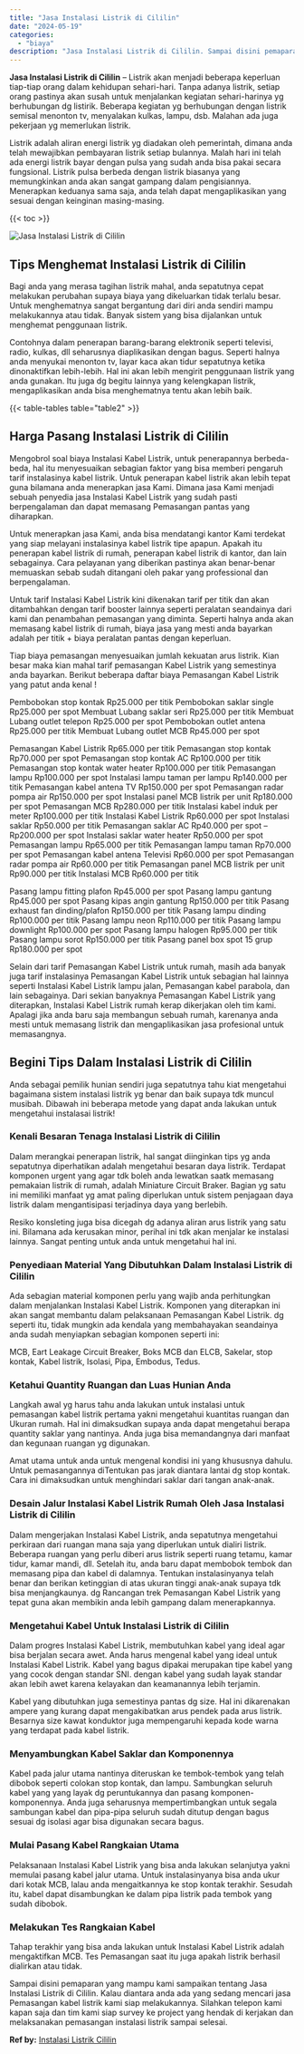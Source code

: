 ```yaml
---
title: "Jasa Instalasi Listrik di Cililin"
date: "2024-05-19"
categories: 
  - "biaya"
description: "Jasa Instalasi Listrik di Cililin. Sampai disini pemaparan yang mampu kami sampaikan tentang Jasa Instalasi Listrik di Cililin. Kalau diantara anda ada yang..."
---
```


**Jasa Instalasi Listrik di Cililin** – Listrik akan menjadi beberapa keperluan tiap-tiap orang dalam kehidupan sehari-hari. Tanpa adanya listrik, setiap orang pastinya akan susah untuk menjalankan kegiatan sehari-harinya yg berhubungan dg listirik. Beberapa kegiatan yg berhubungan dengan listrik semisal menonton tv, menyalakan kulkas, lampu, dsb. Malahan ada juga pekerjaan yg memerlukan listrik.

Listrik adalah aliran energi listrik yg diadakan oleh pemerintah, dimana anda telah mewajibkan pembayaran listrik setiap bulannya. Malah hari ini telah ada energi listrik bayar dengan pulsa yang sudah anda bisa pakai secara fungsional. Listrik pulsa berbeda dengan listrik biasanya yang memungkinkan anda akan sangat gampang dalam pengisiannya. Menerapkan keduanya sama saja, anda telah dapat mengaplikasikan yang sesuai dengan keinginan masing-masing.

{{< toc >}}

![Jasa Instalasi Listrik di Cililin](/images/instalasi-listrik-murah04.png)

## Tips Menghemat Instalasi Listrik di Cililin

Bagi anda yang merasa tagihan listrik mahal, anda sepatutnya cepat melakukan perubahan supaya biaya yang dikeluarkan tidak terlalu besar. Untuk menghematnya sangat bergantung dari diri anda sendiri mampu melakukannya atau tidak. Banyak sistem yang bisa dijalankan untuk menghemat penggunaan listrik.

Contohnya dalam penerapan barang-barang elektronik seperti televisi, radio, kulkas, dll seharusnya diaplikasikan dengan bagus. Seperti halnya anda menyukai menonton tv, layar kaca akan tidur sepatutnya ketika dinonaktifkan lebih-lebih. Hal ini akan lebih mengirit penggunaan listrik yang anda gunakan. Itu juga dg begitu lainnya yang kelengkapan listrik, mengaplikasikan anda bisa menghematnya tentu akan lebih baik.

{{< table-tables table="table2" >}}

## Harga Pasang Instalasi Listrik di Cililin

Mengobrol soal biaya Instalasi Kabel Listrik, untuk penerapannya berbeda-beda, hal itu menyesuaikan sebagian faktor yang bisa memberi pengaruh tarif instalasinya kabel listrik. Untuk penerapan kabel listrik akan lebih tepat guna bilamana anda menerapkan jasa Kami. Dimana jasa Kami menjadi sebuah penyedia jasa Instalasi Kabel Listrik yang sudah pasti berpengalaman dan dapat memasang Pemasangan pantas yang diharapkan.

Untuk menerapkan jasa Kami, anda bisa mendatangi kantor Kami terdekat yang siap melayani instalasinya kabel listrik tipe apapun. Apakah itu penerapan kabel listrik di rumah, penerapan kabel listrik di kantor, dan lain sebagainya. Cara pelayanan yang diberikan pastinya akan benar-benar memuaskan sebab sudah ditangani oleh pakar yang professional dan berpengalaman.

Untuk tarif Instalasi Kabel Listrik kini dikenakan tarif per titik dan akan ditambahkan dengan tarif booster lainnya seperti peralatan seandainya dari kami dan penambahan pemasangan yang diminta. Seperti halnya anda akan memasang kabel listrik di rumah, biaya jasa yang mesti anda bayarkan adalah per titik + biaya peralatan pantas dengan keperluan.

Tiap biaya pemasangan menyesuaikan jumlah kekuatan arus listrik. Kian besar maka kian mahal tarif pemasangan Kabel Listrik yang semestinya anda bayarkan. Berikut beberapa daftar biaya Pemasangan Kabel Listrik yang patut anda kenal !

Pembobokan stop kontak Rp25.000 per titik Pembobokan saklar single Rp25.000 per spot Membuat Lubang saklar seri Rp25.000 per titik Membuat Lubang outlet telepon Rp25.000 per spot Pembobokan outlet antena Rp25.000 per titik Membuat Lubang outlet MCB Rp45.000 per spot

Pemasangan Kabel Listrik Rp65.000 per titik Pemasangan stop kontak Rp70.000 per spot Pemasangan stop kontak AC Rp100.000 per titik Pemasangan stop kontak water heater Rp100.000 per titik Pemasangan lampu Rp100.000 per spot Instalasi lampu taman per lampu Rp140.000 per titik Pemasangan kabel antena TV Rp150.000 per spot Pemasangan radar pompa air Rp150.000 per spot Instalasi panel MCB listrik per unit Rp180.000 per spot Pemasangan MCB Rp280.000 per titik Instalasi kabel induk per meter Rp100.000 per titik Instalasi Kabel Listrik Rp60.000 per spot Instalasi saklar Rp50.000 per titik Pemasangan saklar AC Rp40.000 per spot – Rp200.000 per spot Instalasi saklar water heater Rp50.000 per spot Pemasangan lampu Rp65.000 per titik Pemasangan lampu taman Rp70.000 per spot Pemasangan kabel antena Televisi Rp60.000 per spot Pemasangan radar pompa air Rp60.000 per titik Pemasangan panel MCB listrik per unit Rp90.000 per titik Instalasi MCB Rp60.000 per titik

Pasang lampu fitting plafon Rp45.000 per spot Pasang lampu gantung Rp45.000 per spot Pasang kipas angin gantung Rp150.000 per titik Pasang exhaust fan dinding/plafon Rp150.000 per titik Pasang lampu dinding Rp100.000 per titik Pasang lampu neon Rp110.000 per titik Pasang lampu downlight Rp100.000 per spot Pasang lampu halogen Rp95.000 per titik Pasang lampu sorot Rp150.000 per titik Pasang panel box spot 15 grup Rp180.000 per spot

Selain dari tarif Pemasangan Kabel Listrik untuk rumah, masih ada banyak juga tarif instalasinya Pemasangan Kabel Listrik untuk sebagian hal lainnya seperti Instalasi Kabel Listrik lampu jalan, Pemasangan kabel parabola, dan lain sebagainya. Dari sekian banyaknya Pemasangan Kabel Listrik yang diterapkan, Instalasi Kabel Listrik rumah kerap dikerjakan oleh tim kami. Apalagi jika anda baru saja membangun sebuah rumah, karenanya anda mesti untuk memasang listrik dan mengaplikasikan jasa profesional untuk memasangnya.

## Begini Tips Dalam Instalasi Listrik di Cililin


Anda sebagai pemilik hunian sendiri juga sepatutnya tahu kiat mengetahui bagaimana sistem instalasi listrik yg benar dan baik supaya tdk muncul musibah. Dibawah ini beberapa metode yang dapat anda lakukan untuk mengetahui instalasai listrik!

### Kenali Besaran Tenaga Instalasi Listrik di Cililin

Dalam merangkai penerapan listrik, hal sangat diinginkan tips yg anda sepatutnya diperhatikan adalah mengetahui besaran daya listrik. Terdapat komponen urgent yang agar tdk boleh anda lewatkan saatk memasang pemakaian listrik di rumah, adalah Miniature Circuit Braker. Bagian yg satu ini memiliki manfaat yg amat paling diperlukan untuk sistem penjagaan daya listrik dalam mengantisipasi terjadinya daya yang berlebih.

Resiko konsleting juga bisa dicegah dg adanya aliran arus listrik yang satu ini. Bilamana ada kerusakan minor, perihal ini tdk akan menjalar ke instalasi lainnya. Sangat penting untuk anda untuk mengetahui hal ini.

### Penyediaan Material Yang Dibutuhkan Dalam Instalasi Listrik di Cililin

Ada sebagian material komponen perlu yang wajib anda perhitungkan dalam menjalankan Instalasi Kabel Listrik. Komponen yang diterapkan ini akan sangat membantu dalam pelaksanaan Pemasangan Kabel Listrik. dg seperti itu, tidak mungkin ada kendala yang membahayakan seandainya anda sudah menyiapkan sebagian komponen seperti ini:

MCB, Eart Leakage Circuit Breaker, Boks MCB dan ELCB, Sakelar, stop kontak, Kabel listrik, Isolasi, Pipa, Embodus, Tedus.

### Ketahui Quantity Ruangan dan Luas Hunian Anda

Langkah awal yg harus tahu anda lakukan untuk instalasi untuk pemasangan kabel listrik pertama yakni mengetahui kuantitas ruangan dan Ukuran rumah. Hal ini dimaksudkan supaya anda dapat mengetahui berapa quantity saklar yang nantinya. Anda juga bisa memandangnya dari manfaat dan kegunaan ruangan yg digunakan.

Amat utama untuk anda untuk mengenal kondisi ini yang khususnya dahulu. Untuk pemasangannya diTentukan pas jarak diantara lantai dg stop kontak. Cara ini dimaksudkan untuk menghindari saklar dari tangan anak-anak.

### Desain Jalur Instalasi Kabel Listrik Rumah Oleh Jasa Instalasi Listrik di Cililin

Dalam mengerjakan Instalasi Kabel Listrik, anda sepatutnya mengetahui perkiraan dari ruangan mana saja yang diperlukan untuk dialiri listrik. Beberapa ruangan yang perlu diberi arus listrik seperti ruang tetamu, kamar tidur, kamar mandi, dll. Setelah itu, anda baru dapat membobok tembok dan memasang pipa dan kabel di dalamnya. Tentukan instalasinyanya telah benar dan berikan ketinggian di atas ukuran tinggi anak-anak supaya tdk bisa menjangkaunya. dg Rancangan trek Pemasangan Kabel Listrik yang tepat guna akan membikin anda lebih gampang dalam menerapkannya.

### Mengetahui Kabel Untuk Instalasi Listrik di Cililin

Dalam progres Instalasi Kabel Listrik, membutuhkan kabel yang ideal agar bisa berjalan secara awet. Anda harus mengenal kabel yang ideal untuk Instalasi Kabel Listrik. Kabel yang bagus dipakai merupakan tipe kabel yang yang cocok dengan standar SNI. dengan kabel yang sudah layak standar akan lebih awet karena kelayakan dan keamanannya lebih terjamin.

Kabel yang dibutuhkan juga semestinya pantas dg size. Hal ini dikarenakan ampere yang kurang dapat mengakibatkan arus pendek pada arus listrik. Besarnya size kawat konduktor juga mempengaruhi kepada kode warna yang terdapat pada kabel listrik.

### Menyambungkan Kabel Saklar dan Komponennya

Kabel pada jalur utama nantinya diteruskan ke tembok-tembok yang telah dibobok seperti colokan stop kontak, dan lampu. Sambungkan seluruh kabel yang yang layak dg peruntukannya dan pasang komponen-komponennya. Anda juga seharusnya mempertimbangkan untuk segala sambungan kabel dan pipa-pipa seluruh sudah ditutup dengan bagus sesuai dg isolasi agar bisa digunakan secara bagus.

### Mulai Pasang Kabel Rangkaian Utama

Pelaksanaan Instalasi Kabel Listrik yang bisa anda lakukan selanjutya yakni memulai pasang kabel jalur utama. Untuk instalasinyanya bisa anda ukur dari kotak MCB, lalau anda mengaitkannya ke stop kontak terakhir. Sesudah itu, kabel dapat disambungkan ke dalam pipa listrik pada tembok yang sudah dibobok.

### Melakukan Tes Rangkaian Kabel

Tahap terakhir yang bisa anda lakukan untuk Instalasi Kabel Listrik adalah mengaktifkan MCB. Tes Pemasangan saat itu juga apakah listrik berhasil dialirkan atau tidak.

Sampai disini pemaparan yang mampu kami sampaikan tentang Jasa Instalasi Listrik di Cililin. Kalau diantara anda ada yang sedang mencari jasa Pemasangan kabel listrik kami siap melakukannya. Silahkan telepon kami kapan saja dan tim kami siap survey ke project yang hendak di kerjakan dan melaksanakan pemasangan instalasi listrik sampai selesai.

**Ref by:** [Instalasi Listrik Cililin](https://id.wikipedia.org/wiki/Instalasi)
